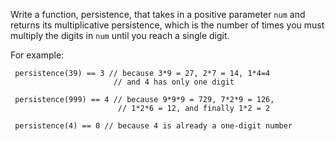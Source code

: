 Write a function, persistence, that takes in a positive parameter `num` and returns its multiplicative persistence, which is the number of times you must multiply the digits in `num` until you reach a single digit.

For example:

     persistence(39) == 3 // because 3*9 = 27, 2*7 = 14, 1*4=4
                           // and 4 has only one digit

     persistence(999) == 4 // because 9*9*9 = 729, 7*2*9 = 126,
                            // 1*2*6 = 12, and finally 1*2 = 2

     persistence(4) == 0 // because 4 is already a one-digit number